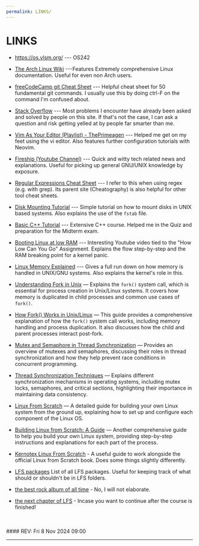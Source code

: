 ```yaml
---
permalink: LINKS/
---
```


# LINKS

* <https://os.vlsm.org/> --- OS242
* [The Arch Linux Wiki](https://wiki.archlinux.org/title/Main_page) ---Features Extremely comprehensive Linux documentation. Useful for even non Arch users.

* [freeCodeCamp git Cheat Sheet](https://www.freecodecamp.org/news/git-cheat-sheet/) --- Helpful cheat sheet for 50 fundamental git commands. I usually use this by doing ctrl-F on the command I'm confused about.

* [Stack Overflow](https://stackoverflow.com) --- Most problems I encounter have already been asked and solved by people on this site. If that's not the case, I can ask a question and risk getting yelled at by people far smarter than me. 

* [Vim As Your Editor (Playlist) - ThePrimeagen](https://www.youtube.com/watch?v=X6AR2RMB5tE&list=PLm323Lc7iSW_wuxqmKx_xxNtJC_hJbQ7R) --- Helped me get on my feet using the vi editor. Also features further configuration tutorials with Neovim.

* [Fireship (Youtube Channel)](https://www.youtube.com/@Fireship) --- Quick and witty tech related news and explanations. Useful for picking up general GNU/UNIX knowledge by exposure.

* [Regular Expressions Cheat Sheet](https://cheatography.com/davechild/cheat-sheets/regular-expressions/) --- I refer to this when using regex (e.g. with grep). Its parent site (Cheatography) is also helpful for other tool cheat sheets.

* [Disk Mounting Tutorial](https://www.linode.com/docs/guides/mount-file-system-on-linux/) --- Simple tutorial on how to mount disks in UNIX based systems. Also explains the use of the `fstab` file.

* [Basic C++ Tutorial](https://www.learncpp.com/) --- Extensive C++ course. Helped me in the Quiz and preparation for the Midterm exam.

* [Booting Linux at low RAM](https://www.youtube.com/watch?v=obRacKML3vA) --- Interesting Youtube video tied to the "How Low Can You Go" Assignment. Explains the flow step-by-step and the RAM breaking point for a kernel panic.

* [Linux Memory Explained](https://linux-audit.com/understanding-memory-information-on-linux-systems/) --- Gives a full run down on how memory is handled in UNIX/GNU systems. Also explains the kernel's role in this.

* [Understanding Fork in Unix](https://www.geeksforgeeks.org/fork-system-call/) — Explains the `fork()` system call, which is essential for process creation in Unix/Linux systems. It covers how memory is duplicated in child processes and common use cases of `fork()`.

* [How Fork() Works in Unix/Linux](https://www.javatpoint.com/fork-in-c) — This guide provides a comprehensive explanation of how the `fork()` system call works, including memory handling and process duplication. It also discusses how the child and parent processes interact post-fork.

* [Mutex and Semaphore in Thread Synchronization](https://www.geeksforgeeks.org/mutex-vs-semaphore/) — Provides an overview of mutexes and semaphores, discussing their roles in thread synchronization and how they help prevent race conditions in concurrent programming.

* [Thread Synchronization Techniques](https://www.tutorialspoint.com/operating_system/os_process_synchronization.htm) — Explains different synchronization mechanisms in operating systems, including mutex locks, semaphores, and critical sections, highlighting their importance in maintaining data consistency.

* [Linux From Scratch](http://www.linuxfromscratch.org/) — A detailed guide for building your own Linux system from the ground up, explaining how to set up and configure each component of the Linux OS.

* [Building Linux from Scratch: A Guide](https://www.tldp.org/LDP/lfs/) — Another comprehensive guide to help you build your own Linux system, providing step-by-step instructions and explanations for each part of the process.

* [Kernotex Linux From Scratch](https://www.youtube.com/watch?v=rPVqLIqt_8A&list=PLyc5xVO2uDsDzdT8lkx430hZ-gY69wgS3&index=6) - A useful guide to work alongside the official Linux from Scratch book. Does some things slightly differently.

* [LFS packages](https://www.linuxfromscratch.org/lfs/view/development/chapter03/packages.html) List of all LFS packages. Useful for keeping track of what should or shouldn't be in LFS folders.

* [the best rock album of all time](https://open.spotify.com/album/4LH4d3cOWNNsVw41Gqt2kv?si=bcf948ab548449d6) - No, I will not elaborate.

* [the next chapter of LFS](https://www.linuxfromscratch.org/lfs/view/12.2/chapter09/chapter09.html) - Incase you want to continue after the course is finished!
<br>
<br>
#### REV: Fri 8 Nov 2024 09:00
<hr>



